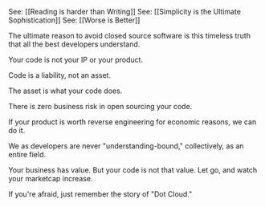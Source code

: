 See: [[Reading is harder than Writing]]
See: [[Simplicity is the Ultimate Sophistication]]
See: [[Worse is Better]]

The ultimate reason to avoid closed source software is this timeless truth that all the best developers understand.

Your code is not your IP or your product.

Code is a liability, not an asset.

The asset is what your code does.

There is zero business risk in open sourcing your code.

If your product is worth reverse engineering for economic reasons, we can do it.

We as developers are never "understanding-bound," collectively, as an entire field.

Your business has value. But your code is not that value. Let go, and watch your marketcap increase.

If you're afraid, just remember the story of "Dot Cloud."